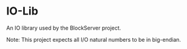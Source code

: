IO-Lib
=======
An IO library used by the BlockServer project.

Note: This project expects all I/O natural numbers to be in big-endian.
